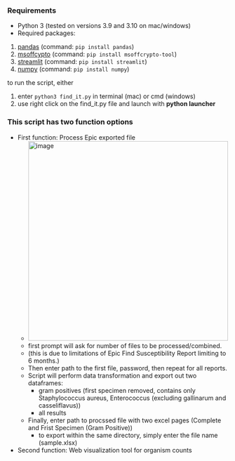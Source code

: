 ### **Requirements**
- Python 3 (tested on versions 3.9 and 3.10 on mac/windows)
- Required packages:
1. [pandas](https://pandas.pydata.org/docs/getting_started/install.html) (command: `pip install pandas`)
2. [msoffcypto](https://github.com/nolze/msoffcrypto-tool) (command: `pip install msoffcrypto-tool`)
3. [streamlit](https://streamlit.io) (command: `pip install streamlit`)
4. [numpy](https://numpy.org/install/) (command: `pip install numpy`)


to run the script, either 
1. enter `python3 find_it.py` in terminal (mac) or cmd (windows)
2. use right click on the find_it.py file and launch with **python launcher** 


### This script has two function options
* First function: Process Epic exported file
  * <img width="455" alt="image" src="https://user-images.githubusercontent.com/28236780/152615692-a0bee851-de38-4c9a-8a0f-cde229bcba1d.png">
  * first prompt will ask for number of files to be processed/combined.
  * (this is due to limitations of Epic Find Susceptibility Report limiting to 6 months.)
  * Then enter path to the first file, password, then repeat for all reports.
  * Script will perform data transformation and export out two dataframes:
    * gram positives (first specimen removed, contains only Staphylococcus aureus, Enterococcus (excluding gallinarum and casseliflavus))
    * all results   
  * Finally, enter path to procssed file with two excel pages (Complete and Frist Specimen (Gram Positive))
    * to export within the same directory, simply enter the file name (sample.xlsx)
* Second function: Web visualization tool for organism counts
